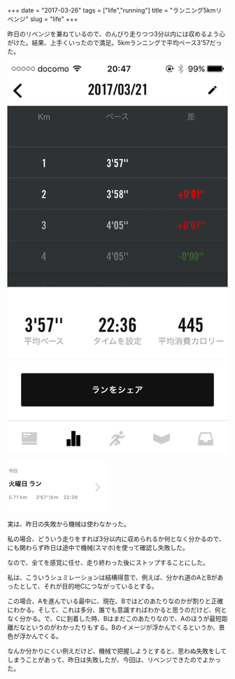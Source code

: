 +++
date = "2017-03-26"
tags = ["life","running"]
title = "ランニング5kmリベンジ"
slug = "life"
+++

昨日のリベンジを兼ねているので、のんびり走りつつ3分以内には収めるよう心がけた。結果、上手くいったので満足。5kmランニングで平均ペース3'57だった。

![](https://raw.githubusercontent.com/syui/img/master/old/nike_running_20170321_01.png)

![](https://raw.githubusercontent.com/syui/img/master/old/nike_running_20170321_02.png)

実は、昨日の失敗から機械は使わなかった。

私の場合、どういう走りをすれば3分以内に収められるか何となく分かるので、にも関わらず昨日は途中で機械(スマホ)を使って確認し失敗した。

なので、全てを感覚に任せ、走り終わった後にストップすることにした。

私は、こういうシュミレーションは結構得意で、例えば、分かれ道のAとBがあったとして、それが目的地Cにつながっているとする。

この場合、Aを進んでいる最中に、現在、Bではどのあたりなのかが割りと正確にわかる。そして、これは多分、誰でも意識すればわかると思うのだけど、何となく分かる。で、Cに到着した時、Bはまだこのあたりなので、Aのほうが最短距離だなというのがわかったりもする。Bのイメージが浮かんでくるというか、景色が浮かんでくる。

なんか分かりにくい例えだけど、機械で把握しようとすると、思わぬ失敗をしてしまうことがあって、昨日は失敗したが、今回は、リベンジできたのでよかった。
	  
